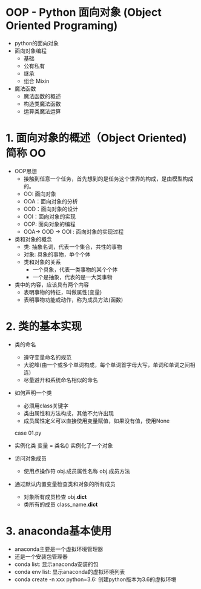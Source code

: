 # OOP - Python 面向对象  (Object Oriented Programing)
- python的面向对象
- 面向对象编程
    - 基础
    - 公有私有
    - 继承
    - 组合 Mixin
- 魔法函数
    - 魔法函数的概述
    - 构造类魔法函数
    - 运算类魔法运算
   
# 1. 面向对象的概述（Object Oriented) 简称 OO
- OOP思想
    - 接触到任意一个任务，首先想到的是任务这个世界的构成，是由模型构成的。
    - OO: 面向对象
    - OOA：面向对象的分析
    - OOD：面向对象的设计
    - OOI：面向对象的实现
    - OOP: 面向对象的编程
    - OOA-> OOD -> OOI : 面向对象的实现过程
- 类和对象的概念
    - 类: 抽象名词，代表一个集合，共性的事物
    - 对象: 具象的事物，单个个体
    - 类和对象的关系
        - 一个具象，代表一类事物的某个个体
        - 一个是抽象，代表的是一大类事物
- 类中的内容，应该具有两个内容
    - 表明事物的特征，叫做属性(变量)
    - 表明事物功能或动作，称为成员方法(函数)
   
# 2. 类的基本实现
- 类的命名
    - 遵守变量命名的规范
    - 大驼峰(由一个或多个单词构成，每个单词首字母大写，单词和单词之间相连)
    - 尽量避开和系统命名相似的命名
- 如何声明一个类
    - 必须用class关键字
    - 类由属性和方法构成，其他不允许出现
    - 成员属性定义可以直接使用变量赋值，如果没有值，使用None
    
    case 01.py
- 实例化类
    变量 = 类名()   实例化了一个对象
- 访问对象成员
    - 使用点操作符
        obj.成员属性名称
        obj.成员方法
- 通过默认内置变量检查类和对象的所有成员
    - 对象所有成员检查
        obj.__dict__
    - 类所有的成员
        class_name.__dict__
        
# 3. anaconda基本使用
- anaconda主要是一个虚拟环境管理器
- 还是一个安装包管理器
- conda list: 显示anaconda安装的包
- conda env list: 显示anaconda的虚拟环境列表
- conda create -n xxx python=3.6: 创建python版本为3.6的虚拟环境